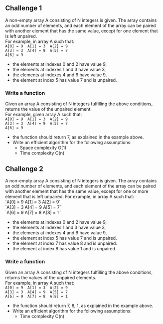 <h2>Challenge 1</h2>

A non-empty array A consisting of N integers is given. The array contains an odd number of elements, and each element of the array can be paired with another element that has the same value, except for one element that is left unpaired.<br>
For example, in array A such that: <br>
  `A[0] = 9  A[1] = 3  A[2] = 9` <br>
  `A[3] = 3  A[4] = 9  A[5] = 7` <br>
  `A[6] = 9`
- the elements at indexes 0 and 2 have value 9,
- the elements at indexes 1 and 3 have value 3,
- the elements at indexes 4 and 6 have value 9,
- the element at index 5 has value 7 and is unpaired.

<h3>Write a function</h3>

Given an array A consisting of N integers fulfilling the above conditions, returns the value of the unpaired element.
<br>For example, given array A such that: <br>
  `A[0] = 9  A[1] = 3  A[2] = 9` <br>
  `A[3] = 3  A[4] = 9  A[5] = 7` <br>
  `A[6] = 9`
- the function should return 7, as explained in the example above.
- Write an efficient algorithm for the following assumptions:
  * Space complexity O(1) <br>
  * Time complexity O(n) <br>
 
 <h2>Challenge 2</h2>
 A non-empty array A consisting of N integers is given. The array contains an odd number of elements, and each element of the array can be paired with another element that has the same value, except for one or more element that is left unpaired.
 For example, in array A such that: <br>
   `A[0] = 9  A[1] = 3  A[2] = 9` <br>
   `A[3] = 3  A[4] = 9  A[5] = 7` <br>
   `A[6] = 9  A[7] = 8  A[8] = 1 ` <br>
     
 - the elements at indexes 0 and 2 have value 9,
 - the elements at indexes 1 and 3 have value 3,
 - the elements at indexes 4 and 6 have value 9,
 - the element at index 5 has value 7 and is unpaired.  
 - the element at index 7 has value 8 and is unpaired. 
 - the element at index 8 has value 1 and is unpaired. 
 
<h3>Write a function</h3>

Given an array A consisting of N integers fulfilling the above conditions, returns the values of the unpaired elements.<br>
For example, in array A such that: <br>
   `A[0] = 9  A[1] = 3  A[2] = 9` <br>
   `A[3] = 3  A[4] = 9  A[5] = 7` <br>
   `A[6] = 9  A[7] = 8  A[8] = 1 ` <br>
- the function should return 7, 8, 1, as explained in the example above.
- Write an efficient algorithm for the following assumptions:
  * Time complexity O(n) <br>                                                                              